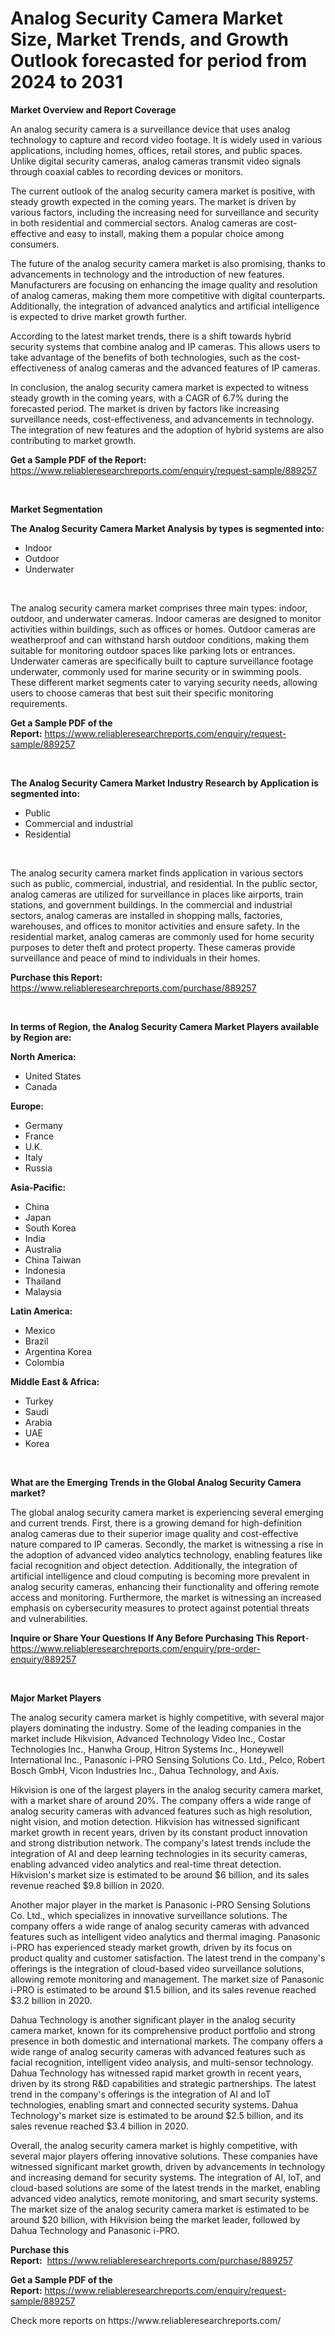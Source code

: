 <p><h1>Analog Security Camera Market Size, Market Trends, and Growth Outlook forecasted for period from 2024 to 2031</h1></p><p><strong>Market Overview and Report Coverage</strong></p>
<p><p>An analog security camera is a surveillance device that uses analog technology to capture and record video footage. It is widely used in various applications, including homes, offices, retail stores, and public spaces. Unlike digital security cameras, analog cameras transmit video signals through coaxial cables to recording devices or monitors.</p><p>The current outlook of the analog security camera market is positive, with steady growth expected in the coming years. The market is driven by various factors, including the increasing need for surveillance and security in both residential and commercial sectors. Analog cameras are cost-effective and easy to install, making them a popular choice among consumers.</p><p>The future of the analog security camera market is also promising, thanks to advancements in technology and the introduction of new features. Manufacturers are focusing on enhancing the image quality and resolution of analog cameras, making them more competitive with digital counterparts. Additionally, the integration of advanced analytics and artificial intelligence is expected to drive market growth further.</p><p>According to the latest market trends, there is a shift towards hybrid security systems that combine analog and IP cameras. This allows users to take advantage of the benefits of both technologies, such as the cost-effectiveness of analog cameras and the advanced features of IP cameras.</p><p>In conclusion, the analog security camera market is expected to witness steady growth in the coming years, with a CAGR of 6.7% during the forecasted period. The market is driven by factors like increasing surveillance needs, cost-effectiveness, and advancements in technology. The integration of new features and the adoption of hybrid systems are also contributing to market growth.</p></p>
<p><strong>Get a Sample PDF of the Report:</strong> <a href="https://www.reliableresearchreports.com/enquiry/request-sample/889257">https://www.reliableresearchreports.com/enquiry/request-sample/889257</a></p>
<p>&nbsp;</p>
<p><strong>Market Segmentation</strong></p>
<p><strong>The Analog Security Camera Market Analysis by types is segmented into:</strong></p>
<p><ul><li>Indoor</li><li>Outdoor</li><li>Underwater</li></ul></p>
<p>&nbsp;</p>
<p><p>The analog security camera market comprises three main types: indoor, outdoor, and underwater cameras. Indoor cameras are designed to monitor activities within buildings, such as offices or homes. Outdoor cameras are weatherproof and can withstand harsh outdoor conditions, making them suitable for monitoring outdoor spaces like parking lots or entrances. Underwater cameras are specifically built to capture surveillance footage underwater, commonly used for marine security or in swimming pools. These different market segments cater to varying security needs, allowing users to choose cameras that best suit their specific monitoring requirements.</p></p>
<p><strong>Get a Sample PDF of the Report:</strong>&nbsp;<a href="https://www.reliableresearchreports.com/enquiry/request-sample/889257">https://www.reliableresearchreports.com/enquiry/request-sample/889257</a></p>
<p>&nbsp;</p>
<p><strong>The Analog Security Camera Market Industry Research by Application is segmented into:</strong></p>
<p><ul><li>Public</li><li>Commercial and industrial</li><li>Residential</li></ul></p>
<p>&nbsp;</p>
<p><p>The analog security camera market finds application in various sectors such as public, commercial, industrial, and residential. In the public sector, analog cameras are utilized for surveillance in places like airports, train stations, and government buildings. In the commercial and industrial sectors, analog cameras are installed in shopping malls, factories, warehouses, and offices to monitor activities and ensure safety. In the residential market, analog cameras are commonly used for home security purposes to deter theft and protect property. These cameras provide surveillance and peace of mind to individuals in their homes.</p></p>
<p><strong>Purchase this Report:</strong>&nbsp; <a href="https://www.reliableresearchreports.com/purchase/889257">https://www.reliableresearchreports.com/purchase/889257</a></p>
<p>&nbsp;</p>
<p><strong>In terms of Region, the Analog Security Camera Market Players available by Region are:</strong></p>
<p>
    <p> <strong> North America: </strong>
        <ul>
            <li>United States</li>
            <li>Canada</li>
        </ul>
        </p> 
    <p> <strong> Europe: </strong>
        <ul>
            <li>Germany</li>
            <li>France</li>
            <li>U.K.</li>
            <li>Italy</li>
            <li>Russia</li>
        </ul>
        </p> 
    <p> <strong> Asia-Pacific: </strong>
        <ul>
            <li>China</li>
            <li>Japan</li>
            <li>South Korea</li>
            <li>India</li>
            <li>Australia</li>
            <li>China Taiwan</li>
            <li>Indonesia</li>
            <li>Thailand</li>
            <li>Malaysia</li>
        </ul>
        </p> 
    <p> <strong> Latin America: </strong>
        <ul>
            <li>Mexico</li>
            <li>Brazil</li>
            <li>Argentina Korea</li>
            <li>Colombia</li>
        </ul>
        </p> 
    <p> <strong> Middle East & Africa: </strong>
        <ul>
            <li>Turkey</li>
            <li>Saudi</li>
            <li>Arabia</li>
            <li>UAE</li>
            <li>Korea</li>
        </ul>
    </p>
    </p>
<p>&nbsp;</p>
<p><strong>What are the Emerging Trends in the Global Analog Security Camera market?</strong></p>
<p><p>The global analog security camera market is experiencing several emerging and current trends. First, there is a growing demand for high-definition analog cameras due to their superior image quality and cost-effective nature compared to IP cameras. Secondly, the market is witnessing a rise in the adoption of advanced video analytics technology, enabling features like facial recognition and object detection. Additionally, the integration of artificial intelligence and cloud computing is becoming more prevalent in analog security cameras, enhancing their functionality and offering remote access and monitoring. Furthermore, the market is witnessing an increased emphasis on cybersecurity measures to protect against potential threats and vulnerabilities.</p></p>
<p><strong>Inquire or Share Your Questions If Any Before Purchasing This Report</strong>- <a href="https://www.reliableresearchreports.com/enquiry/pre-order-enquiry/889257">https://www.reliableresearchreports.com/enquiry/pre-order-enquiry/889257</a></p>
<p>&nbsp;</p>
<p><strong>Major Market Players</strong></p>
<p><p>The analog security camera market is highly competitive, with several major players dominating the industry. Some of the leading companies in the market include Hikvision, Advanced Technology Video Inc., Costar Technologies Inc., Hanwha Group, Hitron Systems Inc., Honeywell International Inc., Panasonic i-PRO Sensing Solutions Co. Ltd., Pelco, Robert Bosch GmbH, Vicon Industries Inc., Dahua Technology, and Axis.</p><p>Hikvision is one of the largest players in the analog security camera market, with a market share of around 20%. The company offers a wide range of analog security cameras with advanced features such as high resolution, night vision, and motion detection. Hikvision has witnessed significant market growth in recent years, driven by its constant product innovation and strong distribution network. The company's latest trends include the integration of AI and deep learning technologies in its security cameras, enabling advanced video analytics and real-time threat detection. Hikvision's market size is estimated to be around $6 billion, and its sales revenue reached $9.8 billion in 2020.</p><p>Another major player in the market is Panasonic i-PRO Sensing Solutions Co. Ltd., which specializes in innovative surveillance solutions. The company offers a wide range of analog security cameras with advanced features such as intelligent video analytics and thermal imaging. Panasonic i-PRO has experienced steady market growth, driven by its focus on product quality and customer satisfaction. The latest trend in the company's offerings is the integration of cloud-based video surveillance solutions, allowing remote monitoring and management. The market size of Panasonic i-PRO is estimated to be around $1.5 billion, and its sales revenue reached $3.2 billion in 2020.</p><p>Dahua Technology is another significant player in the analog security camera market, known for its comprehensive product portfolio and strong presence in both domestic and international markets. The company offers a wide range of analog security cameras with advanced features such as facial recognition, intelligent video analysis, and multi-sensor technology. Dahua Technology has witnessed rapid market growth in recent years, driven by its strong R&D capabilities and strategic partnerships. The latest trend in the company's offerings is the integration of AI and IoT technologies, enabling smart and connected security systems. Dahua Technology's market size is estimated to be around $2.5 billion, and its sales revenue reached $3.4 billion in 2020.</p><p>Overall, the analog security camera market is highly competitive, with several major players offering innovative solutions. These companies have witnessed significant market growth, driven by advancements in technology and increasing demand for security systems. The integration of AI, IoT, and cloud-based solutions are some of the latest trends in the market, enabling advanced video analytics, remote monitoring, and smart security systems. The market size of the analog security camera market is estimated to be around $20 billion, with Hikvision being the market leader, followed by Dahua Technology and Panasonic i-PRO.</p></p>
<p><strong>Purchase this Report:</strong>&nbsp;&nbsp;<a href="https://www.reliableresearchreports.com/purchase/889257">https://www.reliableresearchreports.com/purchase/889257</a></p>
<p></p>
<p><strong>Get a Sample PDF of the Report:</strong>&nbsp;<a href="https://www.reliableresearchreports.com/enquiry/request-sample/889257">https://www.reliableresearchreports.com/enquiry/request-sample/889257</a></p>
<p>Check more reports on https://www.reliableresearchreports.com/</p>